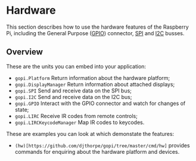# Hardware

This section describes how to use the hardware features of the Raspberry Pi,
including the General Purpose ([GPIO](https://en.wikipedia.org/wiki/General-purpose_input/output))
connector, [SPI](https://en.wikipedia.org/wiki/Serial_Peripheral_Interface)
and [I2C](https://en.wikipedia.org/wiki/I%C2%B2C) busses.

## Overview

These are the units you can embed into your application:

  * `gopi.Platform` Return information about the hardware platform;
  * `gopi.DisplayManager` Return information about attached displays;
  * `gopi.SPI` Send and receive data on the SPI bus;
  * `gopi.I2C` Send and receive data on the I2C bus;
  * `gopi.GPIO` Interact with the GPIO connector and watch for changes of state;
  * `gopi.LIRC` Receive IR codes from remote controls;
  * `gopi.LIRCKeycodeManager` Map IR codes to keycodes.

These are examples you can look at which demonstate the features:

  * `(hw)[https://github.com/djthorpe/gopi/tree/master/cmd/hw]` provides commands for enquiring about
    the hardware platform and devices.
